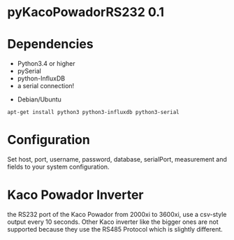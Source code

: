 # pyKacoPowadorRS232 0.1

# Dependencies
- Python3.4 or higher
- pySerial
- python-InfluxDB
- a serial connection!

* Debian/Ubuntu
```shell
apt-get install python3 python3-influxdb python3-serial
```



# Configuration
Set host, port, username, password, database, serialPort, measurement and fields to your system configuration.

# Kaco Powador Inverter

the RS232 port of the Kaco Powador from 2000xi to 3600xi, use a csv-style output every 10 seconds.
Other Kaco inverter like the bigger ones are not supported because they use the RS485 Protocol which is slightly different.
